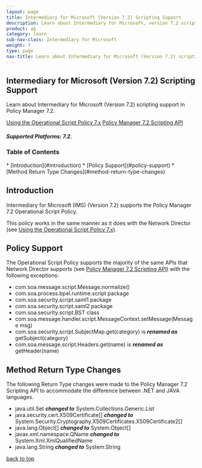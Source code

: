 ```yaml
---
layout: page
title: Intermediary for Microsoft (Version 7.2) Scripting Support
description: Learn about Intermediary for Microsoft, version 7.2 scripting support in Policy Manager 7.2.
product: ag
category: learn
sub-nav-class: Intermediary for Microsoft
weight:	7
type: page
nav-title: Learn about Intermediary for Microsoft (Version 7.2) scripting support in Policy Manager 7.2.
---
```


## Intermediary for Microsoft (Version 7.2) Scripting Support
Learn about Intermediary for Microsoft (Version 7.2) scripting support in Policy Manager 7.2.

<a href="http://docs.akana.com/ag/policies/using_op_script_policy.htm" class="button secondary">Using the Operational Script Policy 7.x</a> <a href="http://docs.akana.com/ag/assets/scriptDocs_pm72/index.html" class="button secondary">Policy Manager 7.2 Scripting API</a>

<h5 class="stamp">Supported Platforms: 7.2.</h5>

<div class = "divider1"></div>

### Table of Contents
<div id="toc-marker"></div>
* [Introduction](#introduction)
* [Policy Support](#policy-support)
* [Method Return Type Changes](#method-return-type-changes)

<div class = "divider1"></div>

## Introduction
Intermediary for Microsoft (IMS) (Version 7.2) supports the Policy Manager 7.2 Operational Script Policy. 

This policy works in the same manner as it does with the Network Director (see <a href="http://docs.akana.com/ag/policies/using_op_script_policy.htm">Using the Operational Script Policy 7.x</a>). 

## Policy Support

The Operational Script Policy supports the majority of the same APIs that Network Director supports (see <a href="http://docs.akana.com/ag/assets/scriptDocs_pm72/index.html">Policy Manager 7.2 Scripting API</a>) with the following exceptions: 

* com.soa.message.script.Message.normalize()
* com.soa.process.bpel.runtime.script package
* com.soa.security.script.saml1 package
* com.soa.security.script.saml2 package
* com.soa.security.script.BST class
* com.soa.message.handler.script.MessageContext.setMessage(Message msg) 
* com.soa.security.script.SubjectMap.get(category) is ***renamed as*** getSubject(category)
* com.soa.message.script.Headers.get(name) is ***renamed as*** getHeader(name)

## Method Return Type Changes

The following Return Type changes were made to the Policy Manager 7.2 Scripting API to accommodate the difference between .NET and JAVA languages.

* java.util.Set<string> ***changed to*** System.Collections.Generic.List<string>
* java.security.cert.X509Certificate[] ***changed to*** System.Security.Cryptography.X509Certificates.X509Certificate2[]
* java.lang.Object[] ***changed to*** System.Object[]
* javax.xml.namespace.QName ***changed to*** System.Xml.XmlQualifiedName
* java.lang.String ***changed to*** System.String

<a href="#top">back to top</a>